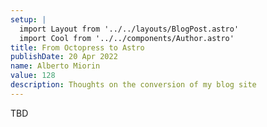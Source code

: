 ```yaml
---
setup: |
  import Layout from '../../layouts/BlogPost.astro'
  import Cool from '../../components/Author.astro'
title: From Octopress to Astro
publishDate: 20 Apr 2022
name: Alberto Miorin
value: 128
description: Thoughts on the conversion of my blog site
---
```

TBD
